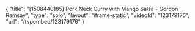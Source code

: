 {
    "title": "[1508440185] Pork Neck Curry with Mango Salsa - Gordon Ramsay",
    "type": "solo",
    "layout": "iframe-static",
    "videoId": "123179176",
    "url": "\/tvpembed\/123179176"
}